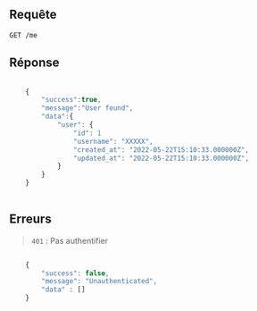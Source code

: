 ## Requête

`GET /me`

## Réponse

```javascript
    
    {
        "success":true,
        "message":"User found",
        "data":{
            "user": {
                "id": 1
                "username": "XXXXX",
                "created_at": "2022-05-22T15:10:33.000000Z",
                "updated_at": "2022-05-22T15:10:33.000000Z",
            }
        }
    }
    
```

## Erreurs

> `401` : Pas authentifier

```javascript

    { 
        "success": false,
        "message": "Unauthenticated",
        "data" : []
    }

```

